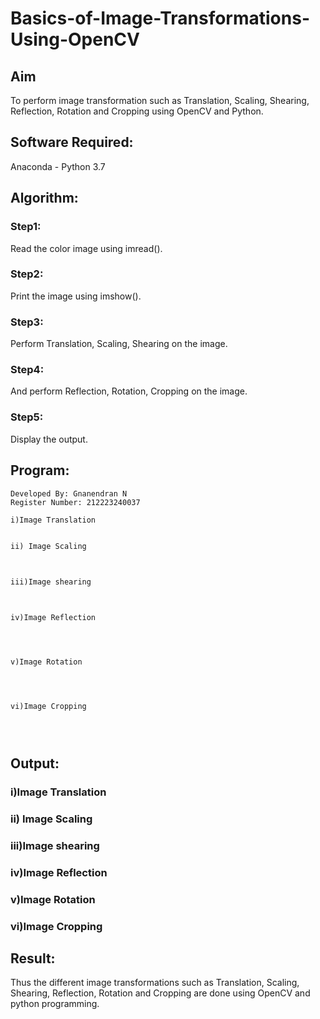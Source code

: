 # Basics-of-Image-Transformations-Using-OpenCV

## Aim
To perform image transformation such as Translation, Scaling, Shearing, Reflection, Rotation and Cropping using OpenCV and Python.

## Software Required:
Anaconda - Python 3.7

## Algorithm:
### Step1:
Read the color image using imread().
### Step2:
Print the image using imshow().
### Step3:
Perform Translation, Scaling, Shearing on the image.
### Step4:
And perform Reflection, Rotation, Cropping on the image.
### Step5:
Display the output.
## Program:
```
Developed By: Gnanendran N
Register Number: 212223240037
```
```python
i)Image Translation


ii) Image Scaling



iii)Image shearing



iv)Image Reflection




v)Image Rotation




vi)Image Cropping





```
## Output:
### i)Image Translation

### ii) Image Scaling


### iii)Image shearing



### iv)Image Reflection



### v)Image Rotation



### vi)Image Cropping




## Result: 

Thus the different image transformations such as Translation, Scaling, Shearing, Reflection, Rotation and Cropping are done using OpenCV and python programming.
